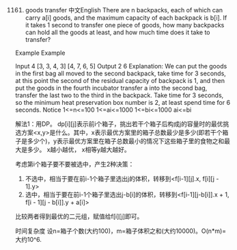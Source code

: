 1161. goods transfer
中文English
There are n backpacks, each of which can carry a[i] goods, and the maximum capacity of each backpack is b[i]. If it takes 1 second to transfer one piece of goods, how many backpacks can hold all the goods at least, and how much time does it take to transfer?

Example
Example

Input
4
[3, 3, 4, 3]
[4, 7, 6, 5]
Output 2 6 
Explanation:
We can put the goods in the first bag all moved to the second backpack, take time for 3 seconds, at this point the second of the residual capacity of backpack is 1, and then put the goods in the fourth incubator transfer a into the second bag, transfer the last two to the third in the backpack. Take time for 3 seconds, so the minimum heat preservation box number is 2, at least spend time for 6 seconds.
Notice
1<=n<=100
1<=ai<=1000
1<=bi<=1000
ai<=bi

解法1：用DP。
dp[i][j]表示前i个箱子，挑出若干个箱子后构成j的容量时的最优挑选方案<x,y>是什么。其中，x表示最优方案里的箱子总数最少是多少(即若干个箱子是多少个)，y表示最优方案里在箱子总数最小的情况下这些箱子里的食物之和最大是多少。
x越小越优，
x相等y越大越好。

考虑第i个箱子要不要被选中，产生2种决策：
1) 不选中，相当于要在前i-1个箱子里选出j的体积，转移到<f[i-1][j].x, f[i][j - 1].y>
2) 选中，相当于要在前i-1个箱子里选出j-b[i]的体积，转移到<f[i-1][j-b[i]].x + 1, f[i - 1][j - b[i]].y + a[i]>

比较两者得到最优的二元组，赋值给f[i][j]即可。

时间复杂度
设n=箱子个数(大约100)，m=箱子体积之和(大约10000)。O(n*m)=大约10^6.



